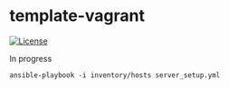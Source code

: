 # template-vagrant

[![License](https://img.shields.io/badge/License-Apache%202.0-blue.svg)](https://opensource.org/licenses/Apache-2.0)

In progress

```
ansible-playbook -i inventory/hosts server_setup.yml
```
